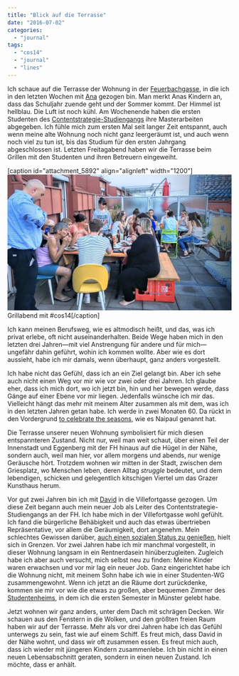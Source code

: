 ```yaml
---
title: "Blick auf die Terrasse"
date: "2016-07-02"
categories: 
  - "journal"
tags: 
  - "cos14"
  - "journal"
  - "lines"
---
```


Ich schaue auf die Terrasse der Wohnung in der [Feuerbachgasse](http://graz.stadtplanoesterreich.at/feuerbachgasse/ "Feuerbachgasse Straße, Graz"), in die ich in den letzten Wochen mit [Ana](https://www.instagram.com/anastasija.georgi/ "Between the lines") gezogen bin. Man merkt Anas Kindern an, dass das Schuljahr zuende geht und der Sommer kommt. Der Himmel ist hellblau. Die Luft ist noch kühl. Am Wochenende haben die ersten Studenten des [Contentstrategie-Studiengangs](https://fh-joanneum.at/cos/ "Content-Strategie / Content Strategy") ihre Masterarbeiten abgegeben. Ich fühle mich zum ersten Mal seit langer Zeit entspannt, auch wenn meine alte Wohnung noch nicht ganz leergeräumt ist, und auch wenn noch viel zu tun ist, bis das Studium für den ersten Jahrgang abgeschlossen ist. Letzten Freitagabend haben wir die Terrasse beim Grillen mit den Studenten und ihren Betreuern eingeweiht.

\[caption id="attachment\_5892" align="alignleft" width="1200"\][![Grillabend mit #cos14](images/terrasse_niedrig.jpg)](https://wittenbrink.net/lostandfound/blick-auf-die-terrasse/terrasse_niedrig/) Grillabend mit #cos14\[/caption\]

Ich kann meinen Berufsweg, wie es altmodisch heißt, und das, was ich privat erlebe, oft nicht auseinanderhalten. Beide Wege haben mich in den letzten drei Jahren—mit viel Anstrengung für andere und für mich—ungefähr dahin geführt, wohin ich kommen wollte. Aber wie es dort aussieht, habe ich mir damals, wenn überhaupt, ganz anders vorgestellt.

Ich habe nicht das Gefühl, dass ich an ein Ziel gelangt bin. Aber ich sehe auch nicht einen Weg vor mir wie vor zwei oder drei Jahren. Ich glaube eher, dass ich mich dort, wo ich jetzt bin, hin und her bewegen werde, dass Gänge auf einer Ebene vor mir liegen. Jedenfalls wünsche ich mir das. Vielleicht hängt das mehr mit meinem Alter zusammen als mit dem, was ich in den letzten Jahren getan habe. Ich werde in zwei Monaten 60. Da rückt in den Vordergrund [to celebrate the seasons](https://en.wikipedia.org/wiki/The_Enigma_of_Arrival "The Enigma of Arrival - Wikipedia, the free encyclopedia"), wie es Naipaul genannt hat.

Die Terrasse unserer neuen Wohnung symbolisiert für mich diesen entspannteren Zustand. Nicht nur, weil man weit schaut, über einen Teil der Innenstadt und Eggenberg mit der FH hinaus auf die Hügel in der Nähe, sondern auch, weil man hier, vor allem morgens und abends, nur wenige Geräusche hört. Trotzdem wohnen wir mitten in der Stadt, zwischen dem Griesplatz, wo Menschen leben, deren Alltag _struggle_ bedeutet, und dem lebendigen, schicken und gelegentlich kitschigen Viertel um das Grazer Kunsthaus herum.

Vor gut zwei Jahren bin ich mit [David](https://twitter.com/d_wittenbrink "David Wittenbrink (@D_Wittenbrink) | Twitter") in die Villefortgasse gezogen. Um diese Zeit begann auch mein neuer Job als Leiter des Contentstrategie-Studiengangs an der FH. Ich habe mich in der Villefortgasse wohl gefühlt. Ich fand die bürgerliche Behäbigkeit und auch das etwas übertrieben Repräsentative, vor allem die Geräumigkeit, dort angenehm. Mein schlechtes Gewissen darüber, [auch einen sozialen Status zu genießen](https://medium.com/am-glacis/sprawl-city-und-pensionopolis-c68c9e284f6b#.dq2vhwvw2 "Sprawl City und Pensionopolis — Am Glacis — Medium"), hielt sich in Grenzen. Vor zwei Jahren habe ich mir manchmal vorgestellt, in dieser Wohnung langsam in ein Rentnerdasein hinüberzugleiten. Zugleich habe ich aber auch versucht, mich selbst neu zu finden: Meine Kinder waren erwachsen und vor mir lag ein neuer Job. Ganz eingerichtet habe ich die Wohnung nicht, mit meinem Sohn habe ich wie in einer Studenten-WG zusammengewohnt. Wenn ich jetzt an die Räume dort zurückdenke, kommen sie mir vor wie die etwas zu großen, aber bequemen Zimmer des [Studentenheims](http://www.breul23.de/ "Breul 23 - Studentenheim seit 1928 - Breul23"), in dem ich die ersten Semester in Münster gelebt habe.

Jetzt wohnen wir ganz anders, unter dem Dach mit schrägen Decken. Wir schauen aus den Fenstern in die Wolken, und den größten freien Raum haben wir auf der Terrasse. Mehr als vor drei Jahren habe ich das Gefühl unterwegs zu sein, fast wie auf einem Schiff. Es freut mich, dass David in der Nähe wohnt, und dass wir oft zusammen essen. Es freut mich auch, dass ich wieder mit jüngeren Kindern zusammenlebe. Ich bin nicht in einen neuen Lebensabschnitt geraten, sondern in einen neuen Zustand. Ich möchte, dass er anhält.
